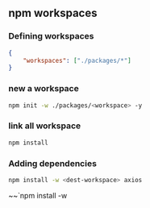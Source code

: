## npm workspaces
### Defining workspaces
```json
{
	"workspaces": ["./packages/*"]
}
```

### new a workspace
```bash
npm init -w ./packages/<workspace> -y
```

### link all workspace
```bash
npm install
```

### Adding dependencies
```bash
npm install -w <dest-workspace> axios
```
~~`npm install -w <dest-workspace> <src-workspace>


